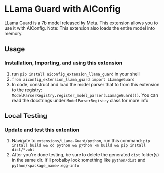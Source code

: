 # LLama Guard with AIConfig

LLama Guard is a 7b model released by Meta. This extension allows you to use it with AIConfig.
Note: This extension also loads the entire model into memory.

## Usage

### Installation, Importing, and using this extension

1. run `pip install aiconfig_extension_llama_guard` in your shell
2. `from aiconfig_extension_llama_guard import LLamageGuard`
3. In code, construct and load the model parser that to from this extension to the registry: `ModelParserRegistry.register_model_parser(LLamageGuard())`. You can read the docstrings under `ModelParserRegistry` class for more info


## Local Testing
### Update and test this extention

1. Navigate to `extensions/LLama-Guard/python`, run this command: `pip install build && cd python && python -m build && pip install dist/*.whl`
2. After you're done testing, be sure to delete the generated `dist` folder(s) in the same dir. It'll probalby look something like `python/dist` and `python/<package_name>.egg-info`

